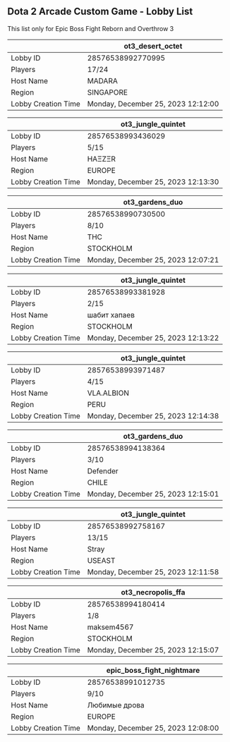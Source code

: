 ## Dota 2 Arcade Custom Game - Lobby List

This list only for Epic Boss Fight Reborn and Overthrow 3

|  | ot3_desert_octet |
| ------ | ------ |
| Lobby ID | 28576538992770995 |
| Players | 17/24 |
| Host Name | MADARA |
| Region | SINGAPORE |
| Lobby Creation Time | Monday, December 25, 2023 12:12:00 |


|  | ot3_jungle_quintet |
| ------ | ------ |
| Lobby ID | 28576538993436029 |
| Players | 5/15 |
| Host Name | HAΞZΞR |
| Region | EUROPE |
| Lobby Creation Time | Monday, December 25, 2023 12:13:30 |


|  | ot3_gardens_duo |
| ------ | ------ |
| Lobby ID | 28576538990730500 |
| Players | 8/10 |
| Host Name | THC |
| Region | STOCKHOLM |
| Lobby Creation Time | Monday, December 25, 2023 12:07:21 |


|  | ot3_jungle_quintet |
| ------ | ------ |
| Lobby ID | 28576538993381928 |
| Players | 2/15 |
| Host Name | шабит хапаев |
| Region | STOCKHOLM |
| Lobby Creation Time | Monday, December 25, 2023 12:13:22 |


|  | ot3_jungle_quintet |
| ------ | ------ |
| Lobby ID | 28576538993971487 |
| Players | 4/15 |
| Host Name | VLA.ALBION |
| Region | PERU |
| Lobby Creation Time | Monday, December 25, 2023 12:14:38 |


|  | ot3_gardens_duo |
| ------ | ------ |
| Lobby ID | 28576538994138364 |
| Players | 3/10 |
| Host Name | Defender |
| Region | CHILE |
| Lobby Creation Time | Monday, December 25, 2023 12:15:01 |


|  | ot3_jungle_quintet |
| ------ | ------ |
| Lobby ID | 28576538992758167 |
| Players | 13/15 |
| Host Name | Stray |
| Region | USEAST |
| Lobby Creation Time | Monday, December 25, 2023 12:11:58 |


|  | ot3_necropolis_ffa |
| ------ | ------ |
| Lobby ID | 28576538994180414 |
| Players | 1/8 |
| Host Name | maksem4567 |
| Region | STOCKHOLM |
| Lobby Creation Time | Monday, December 25, 2023 12:15:07 |


|  | epic_boss_fight_nightmare |
| ------ | ------ |
| Lobby ID | 28576538991012735 |
| Players | 9/10 |
| Host Name | Любимые дрова |
| Region | EUROPE |
| Lobby Creation Time | Monday, December 25, 2023 12:08:00 |


